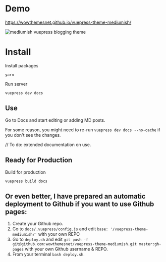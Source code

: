 
# Demo 

https://wowthemesnet.github.io/vuepress-theme-mediumish/

![mediumish vuepress blogging theme](https://wowthemesnet.github.io/vuepress-theme-mediumish/assets/img/screenshot.jpg)

# Install

Install packages

```
yarn
```

Run server

```
vuepress dev docs
```

## Use

Go to Docs and start editing or adding MD posts. 

For some reason, you might need to re-run `vuepress dev docs --no-cache` if you don't see the changes.

// To do: extended documentation on use.

## Ready for Production

Build for production

```
vuepress build docs
```

## Or even better, I have prepared an automatic deployment to Github if you want to use Github pages:

1. Create your Github repo.
2. Go to `docs/.vuepress/config.js` and edit `base: '/vuepress-theme-mediumish/'` with your own REPO
3. Go to `deploy.sh` and edit `git push -f git@github.com:wowthemesnet/vuepress-theme-mediumish.git master:gh-pages` with your own Github username & REPO.
4. From your terminal `bash deploy.sh`.



